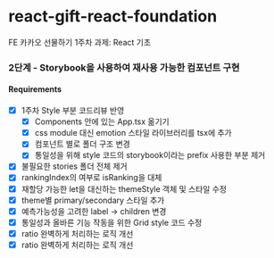 # react-gift-react-foundation
FE 카카오 선물하기 1주차 과제: React 기초

### 2단계 - Storybook을 사용하여 재사용 가능한 컴포넌트 구현

#### Requirements
- [x] 1주차 Style 부분 코드리뷰 반영
    - [x] Components 안에 있는 App.tsx 옮기기
    - [x] css module 대신 emotion 스타일 라이브러리를 tsx에 추가
    - [x] 컴포넌트 별로 폴더 구조 변경
    - [x] 통일성을 위해 style 코드의 storybook이라는 prefix 사용한 부분 제거
- [x] 불필요한 stories 폴더 전체 제거
- [x] rankingIndex의 여부로 isRanking을 대체
- [x] 재할당 가능한 let을 대신하는 themeStyle 객체 및 스타일 수정
- [x] theme별 primary/secondary 스타일 추가
- [x] 예측가능성을 고려한 label -> children 변경
- [x] 통일성과 올바른 기능 작동을 위한 Grid style 코드 수정
- [x] ratio 완벽하게 처리하는 로직 개선
- [x] ratio 완벽하게 처리하는 로직 개선
